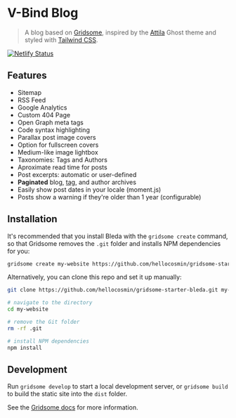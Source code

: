 # V-Bind Blog

> A blog based on [Gridsome](https://gridsome.org), inspired by the [Attila](https://github.com/zutrinken/attila) Ghost theme and styled with [Tailwind CSS](https://tailwindcss.com).

[![Netlify Status](https://api.netlify.com/api/v1/badges/73522bef-3651-4b57-ba18-261a130f04b3/deploy-status)](https://app.netlify.com/sites/v-bind/deploys)

## Features

- Sitemap
- RSS Feed
- Google Analytics
- Custom 404 Page
- Open Graph meta tags
- Code syntax highlighting
- Parallax post image covers
- Option for fullscreen covers
- Medium-like image lightbox
- Taxonomies: Tags and Authors
- Aproximate read time for posts
- Post excerpts: automatic or user-defined
- **Paginated** blog, [tag](https://gridsome-starter-bleda.netlify.com/tag/dummy/), and author archives
- Easily show post dates in your locale (moment.js)
- Posts show a warning if they're older than 1 year (configurable)

## Installation

It's recommended that you install Bleda with the `gridsome create` command, so that Gridsome removes the `.git` folder and installs NPM dependencies for you: 

```sh 
gridsome create my-website https://github.com/hellocosmin/gridsome-starter-bleda.git
```

Alternatively, you can clone this repo and set it up manually:

```sh 
git clone https://github.com/hellocosmin/gridsome-starter-bleda.git my-website

# navigate to the directory
cd my-website

# remove the Git folder
rm -rf .git

# install NPM dependencies
npm install
```

## Development

Run `gridsome develop` to start a local development server, or `gridsome build` to build the static site into the `dist` folder.

See the [Gridsome docs](https://gridsome.org/docs) for more information.
